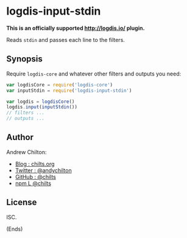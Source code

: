 # logdis-input-stdin #

**This is an officially supported http://logdis.io/ plugin.**

Reads `stdin` and passes each line to the filters.

## Synopsis ##

Require `logdis-core` and whatever other filters and outputs you need:

```js
var logdisCore = require('logdis-core')
var inputStdin = require('logdis-input-stdin')

var logdis = logdisCore()
logdis.input(inputStdin())
// filters ...
// outputs ...
```

## Author ##

Andrew Chilton:

* [Blog    : chilts.org](https://chilts.org/)
* [Twitter : @andychilton](https://twitter.com/andychilton)
* [GitHub  : @chilts](https://github.com/chilts)
* [npm     L @chilts](https://www.npmjs.com/~chilts)

## License ##

ISC.

(Ends)
